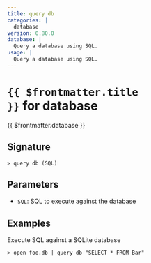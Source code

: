 ```yaml
---
title: query db
categories: |
  database
version: 0.80.0
database: |
  Query a database using SQL.
usage: |
  Query a database using SQL.
---
```


# <code>{{ $frontmatter.title }}</code> for database

<div class='command-title'>{{ $frontmatter.database }}</div>

## Signature

```> query db (SQL)```

## Parameters

 -  `SQL`: SQL to execute against the database

## Examples

Execute SQL against a SQLite database
```shell
> open foo.db | query db "SELECT * FROM Bar"

```

